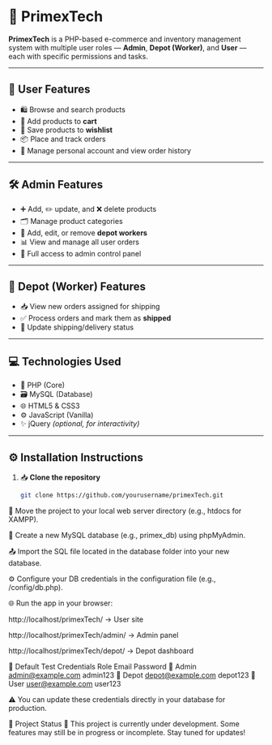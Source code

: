 # 🚀 PrimexTech

**PrimexTech** is a PHP-based e-commerce and inventory management system with multiple user roles — **Admin**, **Depot (Worker)**, and **User** — each with specific permissions and tasks.

---

## 👥 User Features
- 🛍️ Browse and search products
- 🛒 Add products to **cart**
- 💖 Save products to **wishlist**
- 📦 Place and track orders
- 👤 Manage personal account and view order history

---

## 🛠️ Admin Features
- ➕ Add, ✏️ update, and ❌ delete products
- 🗂️ Manage product categories
- 👷 Add, edit, or remove **depot workers**
- 📊 View and manage all user orders
- 🔐 Full access to admin control panel

---

## 🚚 Depot (Worker) Features
- 📥 View new orders assigned for shipping
- ✅ Process orders and mark them as **shipped**
- 🔄 Update shipping/delivery status

---

## 💻 Technologies Used
- 🐘 PHP (Core)
- 🗃️ MySQL (Database)
- 🌐 HTML5 & CSS3
- ⚙️ JavaScript (Vanilla)
- ✨ jQuery *(optional, for interactivity)*

---

## ⚙️ Installation Instructions

1. 📥 **Clone the repository**
   ```bash
   git clone https://github.com/yourusername/primexTech.git
📂 Move the project to your local web server directory (e.g., htdocs for XAMPP).

🧱 Create a new MySQL database (e.g., primex_db) using phpMyAdmin.

📤 Import the SQL file located in the database folder into your new database.

⚙️ Configure your DB credentials in the configuration file (e.g., /config/db.php).

🌐 Run the app in your browser:

http://localhost/primexTech/ → User site

http://localhost/primexTech/admin/ → Admin panel

http://localhost/primexTech/depot/ → Depot dashboard

🔐 Default Test Credentials
Role	Email	Password
👑 Admin	admin@example.com	admin123
🚚 Depot	depot@example.com	depot123
👤 User	user@example.com	user123

⚠️ You can update these credentials directly in your database for production.

🧪 Project Status
🔧 This project is currently under development. Some features may still be in progress or incomplete. Stay tuned for updates!


